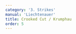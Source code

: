 ```yaml
---
category: '3. Strikes'
manual: 'Liechtenauer'
title: Crooked Cut / Krumphau
order: 5
---
```


<link rel="import" href="/bower_components/polymer/polymer.html">
<link rel="import" href="shared-styles.html">

<dom-module id="{{ page.url | split:'/' | last | remove: '.html' }}-element">
  <template>
    <style include="shared-styles">
      :host {
        display: block;

        padding: 10px;
      }
    </style>

    <div class="card">
      <h1>{{ page.title }}</h1>
      <blockquote><p>This cut is executed thus: stand in the Wrath Guard with your left foot forward; if your opponent cuts at you, then step with your right foot well out from his stroke toward his left side; cut with the long edge and crossed hands against his cut, or across on his hands between his head and blade, and let the blade shoot well over his arm, as can be seen in Image D in the figures on the upper right.</p></blockquote>

      <img style="width:600px;" class="card-image" src="/manuals/meyer/images/strikes/krumphau-illustration.jpg">

    </div>
  </template>

  <script>
    Polymer({
      is: '{{ page.url | split:'/' | last | remove: '.html' }}-element',
    });
  </script>
</dom-module>